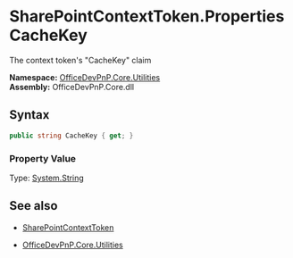# SharePointContextToken.Properties CacheKey
The context token's "CacheKey" claim  

**Namespace:** [OfficeDevPnP.Core.Utilities](OfficeDevPnP.Core.Utilities.md)  
**Assembly:** OfficeDevPnP.Core.dll  
## Syntax
```C#
public string CacheKey { get; }
```

### Property Value
Type: [System.String](System.String.md) 

## See also
- [SharePointContextToken](SharePointContextToken.md) 

- [OfficeDevPnP.Core.Utilities](OfficeDevPnP.Core.Utilities.md)
